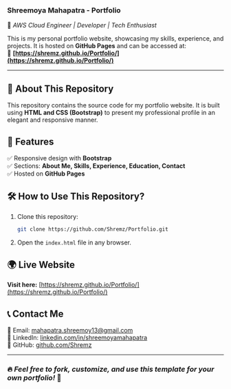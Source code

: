 ### **Shreemoya Mahapatra - Portfolio**  
📌 *AWS Cloud Engineer | Developer | Tech Enthusiast*  

This is my personal portfolio website, showcasing my skills, experience, and projects. It is hosted on **GitHub Pages** and can be accessed at:  
🔗 **[https://shremz.github.io/Portfolio/](https://shremz.github.io/Portfolio/)**  

---

## 📌 **About This Repository**  
This repository contains the source code for my portfolio website. It is built using **HTML and CSS (Bootstrap)** to present my professional profile in an elegant and responsive manner.  

## 🚀 **Features**  
✅ Responsive design with **Bootstrap**  
✅ Sections: **About Me, Skills, Experience, Education, Contact**  
✅ Hosted on **GitHub Pages**  

## 🛠 **How to Use This Repository?**  
1. Clone this repository:  
   ```sh
   git clone https://github.com/Shremz/Portfolio.git
   ```
2. Open the `index.html` file in any browser.  

## 🌍 **Live Website**  
**Visit here:** [https://shremz.github.io/Portfolio/](https://shremz.github.io/Portfolio/)  

## 📞 **Contact Me**  
📧 Email: [mahapatra.shreemoy13@gmail.com](mailto:mahapatra.shreemoy13@gmail.com)  
🔗 LinkedIn: [linkedin.com/in/shreemoyamahapatra](https://linkedin.com/in/shreemoyamahapatra)  
🐙 GitHub: [github.com/Shremz](https://github.com/Shremz)  

---

### 🔥 *Feel free to fork, customize, and use this template for your own portfolio!* 🚀  

